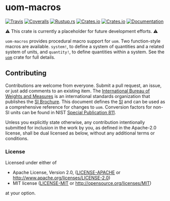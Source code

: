 uom-macros
===
[![Travis](https://travis-ci.org/iliekturtles/uom.svg?branch=master)](https://travis-ci.org/iliekturtles/uom)
[![Coveralls](https://coveralls.io/repos/github/iliekturtles/uom/badge.svg?branch=master)](https://coveralls.io/github/iliekturtles/uom?branch=master)
[![Rustup.rs](https://img.shields.io/badge/rustc-1.37.0%2B-orange.svg)](https://rustup.rs/)
[![Crates.io](https://img.shields.io/crates/v/uom-macros.svg)](https://crates.io/crates/uom-macros)
[![Crates.io](https://img.shields.io/crates/l/uom-macros.svg)](https://crates.io/crates/uom-macros)
[![Documentation](https://img.shields.io/badge/documentation-docs.rs-blue.svg)](https://docs.rs/uom-macros)

⚠ This crate is currently a placeholder for future development efforts. ⚠

`uom-macros` provides procedural macro support for `uom`. Two function-style macros are available.
`system!`, to define a system of quantities and a related system of units, and `quantity!`, to
define quantities within a system.  See the [`uom`](https://crates.io/crates/uom) crate for full
details.

## Contributing
Contributions are welcome from everyone. Submit a pull request, an issue, or just add comments to an
existing item. The [International Bureau of Weights and Measures][BIPM] is an international
standards organization that publishes the [SI Brochure][brochure]. This document defines the [SI]
and can be used as a comprehensive reference for changes to `uom`. Conversion factors for non-SI
units can be found in NIST [Special Publication 811][nist811].

Unless you explicitly state otherwise, any contribution intentionally submitted for inclusion in
the work by you, as defined in the Apache-2.0 license, shall be dual licensed as below, without any
additional terms or conditions.

### License
Licensed under either of

 * Apache License, Version 2.0, ([LICENSE-APACHE](LICENSE-APACHE) or
   <http://www.apache.org/licenses/LICENSE-2.0>)
 * MIT license ([LICENSE-MIT](LICENSE-MIT) or <http://opensource.org/licenses/MIT>)

at your option.

[BIPM]: http://www.bipm.org/en/about-us/
[brochure]: http://www.bipm.org/en/publications/si-brochure/
[si]: http://jcgm.bipm.org/vim/en/1.16.html
[nist811]: https://www.nist.gov/pml/nist-guide-si-appendix-b9-factors-units-listed-kind-quantity-or-field-science

